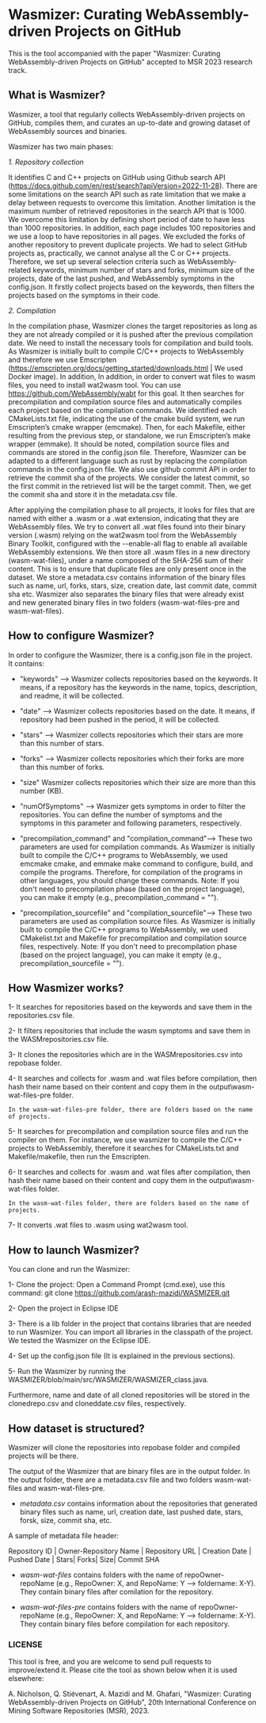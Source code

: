 # Wasmizer: Curating WebAssembly-driven Projects on GitHub
This is the tool accompanied with the paper "Wasmizer: Curating WebAssembly-driven Projects on GitHub" accepted to MSR 2023 research track.


## What is Wasmizer?
Wasmizer, a tool that regularly collects WebAssembly-driven projects on GitHub, compiles them, and curates an up-to-date and growing dataset of WebAssembly sources and binaries.

Wasmizer has two main phases:

_1. Repository collection_

It identifies C and C++ projects on GitHub using Github search API (https://docs.github.com/en/rest/search?apiVersion=2022-11-28). There are some limitations on the search API such as rate limitation that we make a delay between requests to overcome this limitation. Another limitation is the maximum number of retrieved repositories in the search API that is 1000. We overcome this limitation by defining short period of date to have less than 1000 repositories. In addition, each page includes 100 repositories and we use a loop to have repositories in all pages.
We excluded the forks of another repository to prevent duplicate projects.
We had to select GitHub projects as, practically, we cannot analyse all the C or C++ projects. Therefore, we set up several selection criteria such as WebAssembly-related keywords, minimum number of stars and forks, minimum size of the projects, date of the last pushed, and WebAssembly symptoms in the config.json. It firstly collect projects based on the keywords, then filters the projects based on the symptoms in their code.

_2. Compilation_

In the compilation phase, Wasmizer clones the target repositories as long as they are not already compiled or it is pushed after the previous compilation date. We need to install the necessary tools for compilation and build tools. As Wasmizer is initially built to compile C/C++ projects to WebAssembly and therefore we use Emscripten (https://emscripten.org/docs/getting_started/downloads.html | We used Docker image). In addition, In addition, in order to convert wat files to wasm files, you need to install wat2wasm tool. You can use https://github.com/WebAssembly/wabt for this goal. 
It then searches for precompilation and compilation source files and automatically compiles each project based on the compilation commands. We identified each CMakeLists.txt file, indicating the use of the cmake build system, we run Emscripten’s cmake wrapper (emcmake). Then, for each Makefile, either resulting from the previous step, or standalone, we run Emscripten’s make wrapper (emmake). It should be noted, compilation source files and commands are stored in the config.json file. Therefore, Wasmizer can be adapted to a different language such as rust by replacing the compilation commands in the config.json file. We also use github commit API in order to retrieve the commit sha of the projects. We consider the latest commit, so the first commit in the retrieved list will be the target commit. Then, we get the commit sha and store it in the metadata.csv file. 

After applying the compilation phase to all projects, it looks for files that are named with either a .wasm or a .wat extension, indicating that they are WebAssembly files. We try to convert all .wat files found into their binary version (.wasm) relying on the wat2wasm tool from the WebAssembly Binary Toolkit, configured with the --enable-all flag to enable all available WebAssembly extensions. We then store all .wasm files in a new directory (wasm-wat-files), under a name composed of the SHA-256 sum of their content. This is to ensure that duplicate files are only present once in the dataset. We store a metadata.csv contains information of the binary files such as name, url, forks, stars, size, creation date, last commit date, commit sha etc.
Wasmizer also separates the binary files that were already exist and new generated binary files in two folders (wasm-wat-files-pre and wasm-wat-files). 


## How to configure Wasmizer?

In order to configure the Wasmizer, there is a config.json file in the project. It contains: 

* "keywords" --> Wasmizer collects repositories based on the keywords. It means, if a repository has the keywords in the name, topics, description, and readme, it will be collected.

* "date" --> Wasmizer collects repositories based on the date. It means, if repository had been pushed in the period, it will be collected.

* "stars" --> Wasmizer collects repositories which their stars are more than this number of stars.

* "forks" --> Wasmizer collects repositories which their forks are more than this number of forks.

* "size" Wasmizer collects repositories which their size are more than this number (KB).

* "numOfSymptoms" --> Wasmizer gets symptoms in order to filter the repositories. You can define the number of symptoms and the symptoms in this parameter and following parameters, respectively.

* "precompilation_command" and "compilation_command"--> These two parameters are used for compilation commands. As Wasmizer is initially built to compile the C/C++ programs to WebAssembly, we used emcmake cmake, and emmake make command to configure, build, and compile the programs. Therefore, for compilation of the programs in other languages, you should change these commands.
Note: If you don't need to precompilation phase (based on the project language), you can make it empty (e.g., precompilation_command = "").

* "precompilation_sourcefile" and "compilation_sourcefile"--> These two parameters are used as compilation source files. As Wasmizer is initially built to compile the C/C++ programs to WebAssembly, we used CMakelist.txt and Makefile for precompilation and compilation source files, respectively.
Note: If you don't need to precompilation phase (based on the project language), you can make it empty (e.g., precompilation_sourcefile = "").


## How Wasmizer works?
1- It searches for repositories based on the keywords and save them in the repositories.csv file.

2- It filters repositories that include the wasm symptoms and save them in the WASMrepositories.csv file.

3- It clones the repositories which are in the WASMrepositories.csv into repobase folder.

4- It searches and collects for .wasm and .wat files before compilation, then hash their name based on their content and copy them in the output\\wasm-wat-files-pre folder.

	In the wasm-wat-files-pre folder, there are folders based on the name of projects.
 
5- It searches for precompilation and compilation source files and run the compiler on them. For instance, we use wasmizer to compile the C/C++ projects to WebAssembly, therefore it searches for CMakeLists.txt and Makefile/makefile, then run the Emscripten.

6- It searches and collects for .wasm and .wat files after compilation, then hash their name based on their content and copy them in the output\\wasm-wat-files folder.

	In the wasm-wat-files folder, there are folders based on the name of projects.

7- It converts .wat files to .wasm using wat2wasm tool.


## How to launch Wasmizer?

You can clone and run the Wasmizer:

1- Clone the project: Open a Command Prompt (cmd.exe), use this command: git clone https://github.com/arash-mazidi/WASMIZER.git

2- Open the project in Eclipse IDE

3- There is a lib folder in the project that contains libraries that are needed to run Wasmizer. You can import all libraries in the classpath of the project. We tested the Wasmizer on the Eclipse IDE.

4- Set up the config.json file (It is explained in the previous sections).

5- Run the Wasmizer by running the WASMIZER/blob/main/src/WASMIZER/WASMIZER_class.java.


Furthermore, name and date of all cloned repositories will be stored in the clonedrepo.csv and cloneddate.csv files, respectively.


## How dataset is structured?

Wasmizer will clone the repositories into repobase folder and compiled projects will be there. 

The output of the Wasmizer that are binary files are in the output folder. In the output folder, there are a metadata.csv file and two folders wasm-wat-files and wasm-wat-files-pre.

* _metadata.csv_ contains information about the repositories that generated binary files such as name, url, creation date, last pushed date, stars, forsk, size, commit sha, etc.

A sample of metadata file header:

Repository ID | Owner-Repository Name | Repository URL | Creation Date | Pushed Date | Stars| Forks| Size| Commit SHA

* _wasm-wat-files_ contains folders with the name of repoOwner-repoName (e.g., RepoOwner: X, and RepoName: Y --> foldername: X-Y). They contain binary files after comilation for the repository.

* _wasm-wat-files-pre_ contains folders with the name of repoOwner-repoName (e.g., RepoOwner: X, and RepoName: Y --> foldername: X-Y). They contain binary files before compilation for each repository.

### LICENSE
This tool is free, and you are welcome to send pull requests to improve/extend it. Please cite the tool as shown below when it is used elsewhere:

A. Nicholson, Q. Stiévenart, A. Mazidi and M. Ghafari, "Wasmizer: Curating WebAssembly-driven Projects on GitHub", 20th International Conference on Mining Software Repositories (MSR), 2023.
